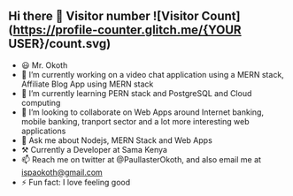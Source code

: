## Hi there 👋 Visitor number  ![Visitor Count](https://profile-counter.glitch.me/{YOUR USER}/count.svg)

<!--
**paullaster/paullaster** is a ✨ _special_ ✨ repository because its `README.md` (this file) appears on your GitHub profile.

Here are some ideas to get you started:
-->
- 😃 Mr. Okoth
- 🔭 I’m currently working on a video chat application using a MERN stack, Affiliate Blog App using MERN stack
- 🌱 I’m currently learning PERN stack and PostgreSQL and Cloud computing
- 👯 I’m looking to collaborate on  Web Apps around Internet banking, mobile banking, tranport sector and a lot more interesting web applications
- 💬 Ask me about Nodejs, MERN Stack and Web Apps
- ⚒️ Currently a Developer at Sama Kenya
- 📫 Reach me on twitter at @PaullasterOkoth, and also email me at ispaokoth@gmail.com
- ⚡ Fun fact: I love feeling good

